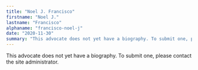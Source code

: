 ```yaml
---
title: "Noel J. Francisco"
firstname: "Noel J."
lastname: "Francisco"
alphaname: "francisco-noel-j"
date: "2020-11-30"
summary: "This advocate does not yet have a biography. To submit one, please contact the site administrator."
---
```

This advocate does not yet have a biography. To submit one, please contact the site administrator.

